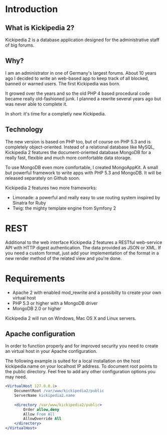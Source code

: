 # Introduction #

## What is Kickipedia 2? ##

Kickipedia 2 is a database application designed for the administrative staff of big forums.

## Why? ##

I am an administrator in one of Germany's largest forums. About 10 years ago I decided to write an web-based app to keep track of all blocked, banned or warned users. The first Kickipedia was born.

It growed over the years and so the old PHP 4 based procedural code became really old-fashioned junk. I planned a rewrite several years ago but was never able to complete it.

In short: it's time for a completly new Kickipedia.

## Technology ##

The new version is based on PHP too, but of course on PHP 5.3 and is completely object-oriented. Instead of a relational database like MySQL, Kickipedia 2 features the document-oriented database MongoDB for a really fast, flexible and much more comfortable data storage.

To use MongoDB even more comfortable, I created MongoAppKit. A small but powerful framework to write apps with PHP 5.3 and MongoDB. It will be released separately on Github soon.

Kickipedia 2 features two more frameworks:

- Limonade: a powerful and really easy to use routing system inspired by Sinatra for Ruby
- Twig: the mighty template engine from Symfony 2

# REST #

Additional to the web interface Kickipedia 2 features a RESTful web-service API with HTTP digest authentication. The data provided as JSON or XML. If you need a custom format, just add your implementation of the format in a new render method of the related view and you're done.

# Requirements #

- Apache 2 with enabled mod_rewrite and a possibilty to create your own virtual host
- PHP 5.3 or higher with a MongoDB driver
- MongoDB 2.0 or higher

Kickipedia 2 will run on Windows, Mac OS X and Linux servers.

## Apache configuration ##

In order to function properly and for improved security you need to create an virtual host in your Apache configuration.

The following example is suited for a local installation on the host kickipedia.name on your localhost IP address. To document root points to the public directory. Feel free to add any other configuration options you may need.

```apache
<VirtualHost 127.0.0.1>
    DocumentRoot /var/www/kickipedia2/public
    ServerName kickipedia2.name
    
    <directory /var/www/kickipedia2/public>
        Order allow,deny
        Allow From All
        AllowOverride All
    </directory>
</VirtualHost>
```

